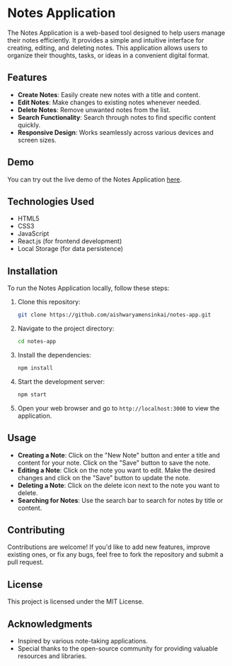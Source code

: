 # Notes Application

The Notes Application is a web-based tool designed to help users manage their notes efficiently. It provides a simple and intuitive interface for creating, editing, and deleting notes. This application allows users to organize their thoughts, tasks, or ideas in a convenient digital format.

## Features

- **Create Notes**: Easily create new notes with a title and content.
- **Edit Notes**: Make changes to existing notes whenever needed.
- **Delete Notes**: Remove unwanted notes from the list.
- **Search Functionality**: Search through notes to find specific content quickly.
- **Responsive Design**: Works seamlessly across various devices and screen sizes.

## Demo

You can try out the live demo of the Notes Application [here](https://aishwaryamensinkai.github.io/Notes-App/).

## Technologies Used

- HTML5
- CSS3
- JavaScript
- React.js (for frontend development)
- Local Storage (for data persistence)

## Installation

To run the Notes Application locally, follow these steps:

1. Clone this repository:

    ```bash
    git clone https://github.com/aishwaryamensinkai/notes-app.git

2. Navigate to the project directory:

    ```bash
    cd notes-app

3. Install the dependencies:

    ```bash
    npm install

4. Start the development server:

    ```bash
    npm start

5. Open your web browser and go to `http://localhost:3000` to view the application.

## Usage

- **Creating a Note**: Click on the "New Note" button and enter a title and content for your note. Click on the "Save" button to save the note.
- **Editing a Note**: Click on the note you want to edit. Make the desired changes and click on the "Save" button to update the note.
- **Deleting a Note**: Click on the delete icon next to the note you want to delete.
- **Searching for Notes**: Use the search bar to search for notes by title or content.

## Contributing

Contributions are welcome! If you'd like to add new features, improve existing ones, or fix any bugs, feel free to fork the repository and submit a pull request.

## License

This project is licensed under the MIT License.

## Acknowledgments

- Inspired by various note-taking applications.
- Special thanks to the open-source community for providing valuable resources and libraries.
